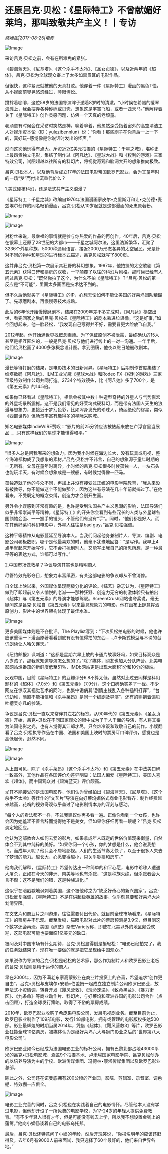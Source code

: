 # 还原吕克·贝松：《星际特工》不曾献媚好莱坞，那叫致敬共产主义！丨专访

*蔡姗妮|2017-08-25|电影*

![Image](http://static.ylzbl.com/uploads/ueditor/php/upload/image/20170828/1503916802255337.jpeg)

采访吕克·贝松之前，会有在所难免的紧张。

《碧海蓝天》、《尼基塔》、《这个杀手不太冷》、《圣女贞德》，以及近两年的《超体》，吕克·贝松为全球观众奉上了太多如雷贯耳的电影作品。

但很快，这种紧张就被他的天真打败。他穿着一件《星际特工》漫画的黑色T恤，从小娱面前晃晃悠悠经过，睡眼惺忪。

搅拌着咖啡，这位58岁的法国导演眸子透着8岁时的清澈，“小时候在希腊的爱琴海滩上，我会摆弄各种砂砾或贝壳，想象这是宇宙飞船，或者一匹天马。”他解释着关于《星际特工》创作灵感问题，仿佛一个天真的老顽童。

老顽童有时候会在采访时突然走神。聊着聊着，他忽然深受指着窗外的高空清洁工人对娱乐资本论（ID：yulezibennlun）说：“你看！那些刷子在你背后一上一下的，真好玩~感觉像是你说话时发出的怪声。”

然而这次他玩得有点大。斥资近2亿美元拍摄的《星际特工：千星之城》，堪称史上最昂贵独立电影，集结了制作过《阿凡达》、《星球大战》和《权利的游戏》三家特效公司，试图超越以往所有的科幻片，将视觉奇观和脑洞大开的想象推向极致。

吕克·贝松本人，以及他背后成立17年的法国电影帝国欧罗巴影业，会为其童年时的一场“梦”而付出沉重代价么？

1.美式硬核科幻，还是法式共产主义浪漫？

《星际特工：千星之城》改编自1976年法国漫画家皮尔•克里斯汀和让•克劳德•麦兹埃尔创作的同名畅销漫画，吕克·贝松从10岁起就是这部漫画的死忠原著粉。

![Image](http://p1.pstatp.com/large/37d500040f387859bfce)

![Image](http://p9.pstatp.com/large/37df0000f0b0b879aa46)

对粉丝来说，最幸福的事情就是参与你热爱的作品的再创作。40年后，吕克·贝松在银幕上还原了28世纪的大都市——千星之城阿尔法，这里浩瀚繁华，汇聚了3236个外星种族、5000种通用语言、接近2000万形态各异的太空居民。光是针对不同的物种和星球的进行标本式描述，吕克贝松就写了800页。

这并非吕克·贝松第一次展示其狂野的科幻想象。1997年，他拍摄的太空歌剧《第五元素》获得口碑和票房的双收，一举颠覆了以往的科幻片风格。那时候已经有人问过吕克·贝松：“既然你拍了这个，为什么不拍《星际特工》？”吕克·贝松的第一反应是“不可能”，里面太多画面是技术达不到的。

但不久后他就买了《星际特工》的IP，心想无论如何不能让美国的好莱坞团队糟蹋了。先琢磨剧本，再慢慢等技术成熟。

此后的6年他开始慢慢磨剧本，结果在2009年差不多完成时，《阿凡达》横空出世，看完回家之后的吕克·贝松把《星际特工》的剧本丢进垃圾桶。“这是好事，”如今回想起来，他一脸轻松，“我发现自己写得并不好，需要冒更大险放飞自我。”

2012年起，他开始满世界找概念画师。为了保证原创不被泄露，最终确认的15人甚至是相互匿名的，一般是吕克·贝松与他们进行线上的一对一沟通。一年半后，他们给贝松画了4000多张概念设计图。拿到图稿，他夜以继日地删改剧本。

![Image](http://p3.pstatp.com/large/37dc0003fa063f6c0a35)

漫长等待打磨的结果，是电影技术的日新月异。《星际特工》后期制作首度集结了维塔数码《阿凡达》、ILM工业光魔《星球大战》和Rodeo FX《权利的游戏》三家顶级特效制作公司共同打造。2734个特效镜头，比《阿凡达》多了700个，是《第五元素》的14.5倍。

如果你已经看过《星际特工》，相信会被其中数十种造型奇特的外星人与气势恢宏的外星场景所震撼。这不是我们常见的好莱坞式硬科幻，而是带有法国人天生的浪漫与想象力，更接近于梦幻色彩，比如浑身发光的珍珠人，绮丽绝伦的缪星，类似《西部世界》但场景丰富有趣得多的星际采购城。

知名电影媒体IndieWIRE赞叹：“影片的前25分钟应该被裱起来放在卢浮宫里当展品……只有这样我们的星球才能懂得和平。”

![Image](http://p1.pstatp.com/large/37db00040ea29027d957)

“很多人总是问我哪来的想象力。因为我小时候在海边长大，没有玩具或电视，整个海滩都构成了我想象的素材。”吕克·贝松并不讳言，自己的想象源于童年时期的一无所有。父母在童年时离异，小时候的吕克·贝松很多时候孤独一人，一块石头也能玩半天，有时候会想象成是一艘船，有时候觉得像一匹马。

孤独造就了他的与众不同，再加上并没有接受过正统的电影学院教育，“我从来没有被教导，你不能做这个不能做那个，因为这些有导演在几十年前就搞过了。”在他看来，不受既定的概念束缚，创造力才会别开生面。

另外令小娱感到非常有趣的是，也许是受到法国共产主义思潮的影响，法国导演们似乎非常崇尚平等精神。《星际特工》的开头你会看到有些冗长的人类与外星球各国领袖会面、一一握手的镜头，不管他们有没有“手”。同时，“他们都是好人，而在其他好莱坞科幻电影中，外星人往往是bad guy，”吕克·贝松强调。

这种平等精神从电影蔓延至导演本人。当我们问起他身兼制片人、导演、编剧、电影公司老板数职，哪个是他最喜欢的时，他毫不犹豫地回答：“是写作。我早上4点半就起床开始写作，它不会打扰到别人，又能写出我自己的所思所想，是一种最平等的表达方式，谁都可以写作。”

2.中国市场做救星？争议导演其实也是精明商人

尽管特效光彩夺目，想象力丰富缜密，有关这部电影的争议却从不曾消停。

自全球上映以来，外国媒体呈现两极分化的评论。《综艺》杂志认为，《星际特工》做到了即超前又令人愉悦的老派——那种狂野、创造力无穷的刺激体验只有拍出《超体》与《第五元素》的导演才能够驾驭。ScreenCrush网站也夸奖说，毫无疑问这是吕克·贝松自《第五元素》以来最具想象力的电影，他在画布上肆意挥洒原创力，影片中的世界架构体现了最佳水准。

![Image](http://p3.pstatp.com/large/37e00000e47a2324f192)

更多美国媒体则是不吝批评。The Playlist写到：“下次贝松拍电影的时候，他也许应该重读一下漫画原著看看到底有没有值得拍的东西......卢卡斯式模型与木讷的台词朗读让人哈欠连天。”

《纽约邮报》讽刺道：“这都是星期六早上放的卡通片故事好吗，如果目标观众是八岁孩子，那我就知道导演怎么想的了。”除了媒体，网友也加入分队阵营。北美电影网站烂番茄的新鲜度低至51%，IMDb网站更是出现大面积1分和10分的极端。

反观中国，目前《星际特工》的豆瓣评分6.8不算太低，虽然对比过去同样是科幻题材的《超体》（7.0分）和《第五元素》（7.9分），这个口碑确实差了一截。不少网友在惊叹其视觉艺术的同时，也集中诟病其“剧情主线乱入各种插科打诨”，“台词幼稚，简直不能相信和《杀手莱昂》是同一个编剧及导演”，还有的则抱着偏见吐槽吴亦凡的参演。

争议是吕克·贝松一直以来常伴其左右的标签。从90年代的《第五元素》、《圣女贞德》开始，吕克•贝松在不同国家观众的眼中成为了千人千面的导演，有人将其奉为法国电影之光，也有人觉得其江郎才尽，只会炒冷饭和致敬自己的前作。小娱翻看了吕克·贝松执导作品在中国、法国和美国上映时的票房㔿口碑评价，感觉也是高低起伏，迥然不同。

![Image](http://p3.pstatp.com/large/37db00040ea30f247d28)

![Image](http://p9.pstatp.com/large/37e10000dbe4115ec89e)

从上图可见，除了《杀手莱昂》（这个杀手不太冷）和《第五元素》在中法美口碑一致高外，其他作品在各国评价均差异明显：法国人偏爱《星际特工》，美国人喜欢《超体》，而中国观众对《碧海蓝天》评价颇高。

尤其不能接受的是法国电影界，他们认为曾经拍出《碧海蓝天》、《尼基塔》、《这个杀手不太冷》等佳作的“文艺片”导演在向好莱坞媚俗式商业电影看齐：制作经费越来越高，花哨的视效奇观似乎盖过了电影剧情本身的深刻与感动。

“每个人的看法都不一样，不过我建议你再多看一遍。正像你看到一个女孩，也许会因为她羞涩不善言辞而觉得她不是美女，但如果你仔细再看一眼呢？”吕克·贝松淡定地回应。

他认为这部教会人如何去爱的影片，如果拿成年人既定的世俗价值观来衡量，自然体会不到其中纯粹的美好。“如果你问一个小孩，你的梦想是什么，他会说我想飞。而成年人呢？他只会不屑地鄙视。人们的生活节奏太快了，以至于很多人失去了梦想的能力。越长大，心愿变得越小，只关乎钞票和房车。”

他向我们解释，《星际特工》希望传达出一种简单的和平心愿，电影中珍珠人遭遇大屠杀，正如在今天的非洲、南美等地也有杀戮，“这是种族灭绝，但杀戮者会大言不惭：这不是我们的错，这是种族进化。”

这似乎在暗戳戳地讽刺着美国，这个被他称之为“缺乏好奇心的新兴国家”。吕克·贝松反复强调，《星际特工》不是在讲超级英雄的故事，似乎刻意要和好莱坞大片划清界限。

在文艺片和商业片之间游走，往往需要付出代价。就目前全球市场看来，《星际特工》的票房并不乐观。截至发稿，猫眼电影对此片的票房预测是3.9亿，但目测这个数字还会再涨。美国《综艺》杂志Variety称，即使在北美以外的地区颇受欢迎，这部电影可能也要面临1亿美元的缺口。

被问及对中国市场有什么期待，吕克·贝松显得倒是挺轻松：“电影已经拍完了，我的任务就结束了。现在唯一要做的就是把它呈现给中国观众。”

如果说作为导演的吕克·贝松是轻松的艺术家，那么作为制片人和欧罗巴影业老板的吕克·贝松则是精于运作的商人。

早在2000年，因为不满老东家高蒙影业在商业片投资上的吝啬，希望追求“创作更自由”，吕克•贝松与皮埃尔•安勒•伯盖姆一起成立独立制片公司欧罗巴影业，放弃法式小资情调，转身开发《飓风营救》、《玩命速递》、《致命黑兰》、《暴力街区》、《九条命》等商业动作片、科幻片，与好莱坞和亚洲各国的电影公司合作（点击回顾），打造全球发行策略，取得了不俗的票房成绩。

2010年，欧罗巴影业收购了希庞果电影公司，发展电视剧业务。截至目前为止，欧罗巴影业制作了109部电影，发行148部电影，拥有或管理的电影版权多达500部。影业最辉煌的时期当属2014年，凭借《超体》、《飓风营救3》等片，欧罗巴影业狂揽全球10亿票房，被媒体认为是继好莱坞六大与狮门影业之后的“世界第八大电影公司”。

欧罗巴影业如今已经成为法国电影工业的标杆公司，拥有巴黎北部占地43000平米的吕克•贝松电影城，涵盖9个拍摄基地、卢米埃国家电影学院、吕克贝松创办的以培养导演为主的学校、欧洲传媒集团、冯德林•康塔传媒集团以及欧罗巴影业总部。

除此之外，公司还在诺曼底拥有200公顷的产业园，影院、剪辑室、录音室、调色棚、特效棚一应俱全。

![Image](http://p9.pstatp.com/large/37df0000f0b241f3532a)

电影工业完善的同时，吕克·贝松也在实践着自己的电影情怀。尽管他本人没有学过电影，但他却开设了一所免费的电影学校，为17-24岁的年轻人提供免费教育。“有不少年轻人很有才华，但是可能没有钱去上学，所以我不想设置金钱上的藩篱。”他向小娱畅谈着自己的电影乌托邦。

最后，吕克·贝松还特意问了小娱的年龄，然后开玩笑说，“你报名明年的应该还赶得及。去年6月有9000人前来面试，我只选择了60个最好的，他们来自世界各地。”

